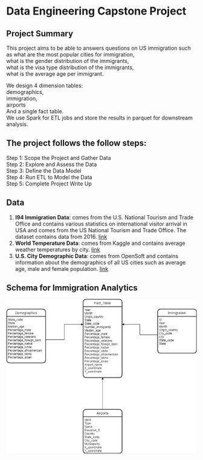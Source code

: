 # Data Engineering Capstone Project

## Project Summary
This project aims to be able to answers questions on US immigration such as what are the most popular cities for immigration,<br>
what is the gender distribution of the immigrants, <br>
what is the visa type distribution of the immigrants, <br>
what is the average age per immigrant.<br>

We design 4 dimension tables: <br>
demographics, <br>
immigration,<br>
airports<br>
And a single fact table.<br>
We use Spark for ETL jobs and store the results in parquet for downstream analysis.

## The project follows the follow steps:<br>
Step 1: Scope the Project and Gather Data<br>
Step 2: Explore and Assess the Data<br>
Step 3: Define the Data Model<br>
Step 4: Run ETL to Model the Data<br>
Step 5: Complete Project Write Up<br>

## Data
1. **I94 Immigration Data**: comes from the U.S. National Tourism and Trade Office and contains various statistics on international visitor arrival in USA and comes from the US National Tourism and Trade Office. The dataset contains data from 2016. [link](https://travel.trade.gov/research/reports/i94/historical/2016.html)
2. **World Temperature Data**: comes from Kaggle and contains average weather temperatures by city. [link](https://www.kaggle.com/berkeleyearth/climate-change-earth-surface-temperature-data)
3. **U.S. City Demographic Data**: comes from OpenSoft and contains information about the demographics of all US cities such as average age, male and female population. [link](https://public.opendatasoft.com/explore/dataset/us-cities-demographics/export/)


## Schema for Immigration Analytics

<img src="img.png">
